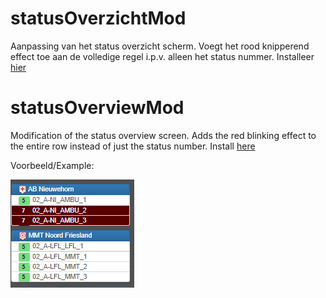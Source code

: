 # statusOverzichtMod
 Aanpassing van het status overzicht scherm. Voegt het rood knipperend effect toe aan de volledige regel i.p.v. alleen het status nummer.
 Installeer [hier](https://github.com/MisteryMan/statusOverzichtMod/raw/master/statusOverviewViewChange.user.js)

# statusOverviewMod
 Modification of the status overview screen. Adds the red blinking effect to the entire row instead of just the status number.
 Install [here](https://github.com/MisteryMan/statusOverzichtMod/raw/master/statusOverviewViewChange.user.js)

Voorbeeld/Example:

![Example](images/example.gif)
